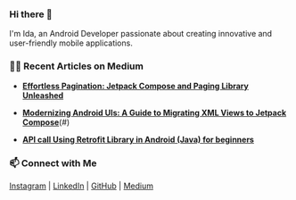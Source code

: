 ### Hi there 👋

I'm Ida, an Android Developer passionate about creating innovative and user-friendly mobile applications. 

### ✍🏻 Recent Articles on Medium

- [**Effortless Pagination: Jetpack Compose and Paging Library Unleashed**](https://medium.com/@idaoskooei/effortless-pagination-jetpack-compose-and-paging-library-unleashed-06fd340a1617)

- [**Modernizing Android UIs: A Guide to Migrating XML Views to Jetpack Compose**](https://medium.com/@idaoskooei/modernizing-android-uis-a-guide-to-migrating-xml-views-to-jetpack-compose-d36d286d9b62)(#)

- [**API call Using Retrofit Library in Android (Java) for beginners**](https://medium.com/@idaoskooei/api-call-using-retrofit-library-in-android-java-for-beginners-b5f7b0a690bd)

### 📫 Connect with Me

[Instagram](https://www.instagram.com/ida.oskooei/?igsh=NGVhN2U2NjQ0Yg%3D%3D&utm_source=qr) | [LinkedIn](https://ca.linkedin.com/in/ida-oskooei-android-dev) | [GitHub](https://github.com/idaoskooei/) | [Medium](https://medium.com/@idaoskooei)

